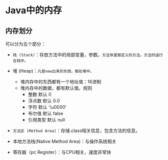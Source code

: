 # Java中的内存

## 内存划分

可以分为五个部分：

* `栈 (Stack)`：存放方法中的局部变量，参数。`方法体里面定义的方法。方法的运行在栈中。`
* 堆 (Heap)：`凡是new出来的东西，都在堆中。`
  - 堆内存中的东西都有一个地址值：16进制
  - 堆内存中的数据，都有默认值。规则
    * 整数 默认 0 
    * 浮点数 默认 0.0
    * 字符 默认 ‘\u0000’
    * 布尔值 默认 false
    * 引用类型 默认 null

* `方法区 (Method Area)`：存储.class相关信息，包含方法的信息。

* 本地方法栈(Native Method Area)：与操作系统相关
* 寄存器（pc Register）：与CPU相关，速度非常快

